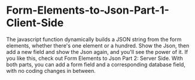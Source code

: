 # Form-Elements-to-Json-Part-1-Client-Side
The javascript function dynamically builds a JSON string from the form elements, whether there's one element or a hundred.
Show the Json, then add a new field and show the Json again, and you'll see the power of it.
If you like this, check out Form Elements to Json Part 2: Server Side.
With both parts, you can add a form field and a corresponding database field, with no coding changes in between.
